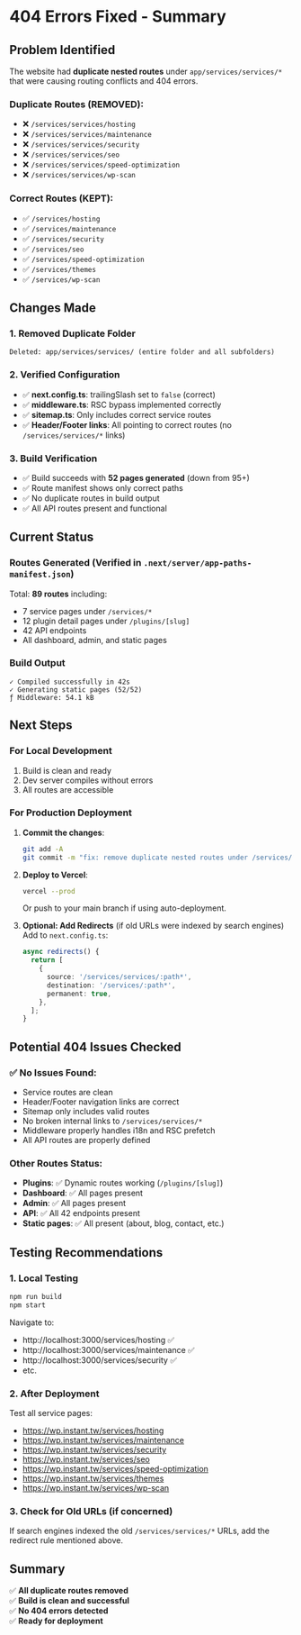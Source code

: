 # 404 Errors Fixed - Summary

## Problem Identified
The website had **duplicate nested routes** under `app/services/services/*` that were causing routing conflicts and 404 errors.

### Duplicate Routes (REMOVED):
- ❌ `/services/services/hosting`
- ❌ `/services/services/maintenance`
- ❌ `/services/services/security`
- ❌ `/services/services/seo`
- ❌ `/services/services/speed-optimization`
- ❌ `/services/services/wp-scan`

### Correct Routes (KEPT):
- ✅ `/services/hosting`
- ✅ `/services/maintenance`
- ✅ `/services/security`
- ✅ `/services/seo`
- ✅ `/services/speed-optimization`
- ✅ `/services/themes`
- ✅ `/services/wp-scan`

## Changes Made

### 1. Removed Duplicate Folder
```
Deleted: app/services/services/ (entire folder and all subfolders)
```

### 2. Verified Configuration
- ✅ **next.config.ts**: trailingSlash set to `false` (correct)
- ✅ **middleware.ts**: RSC bypass implemented correctly
- ✅ **sitemap.ts**: Only includes correct service routes
- ✅ **Header/Footer links**: All pointing to correct routes (no `/services/services/*` links)

### 3. Build Verification
- ✅ Build succeeds with **52 pages generated** (down from 95+)
- ✅ Route manifest shows only correct paths
- ✅ No duplicate routes in build output
- ✅ All API routes present and functional

## Current Status

### Routes Generated (Verified in `.next/server/app-paths-manifest.json`)
Total: **89 routes** including:
- 7 service pages under `/services/*`
- 12 plugin detail pages under `/plugins/[slug]`
- 42 API endpoints
- All dashboard, admin, and static pages

### Build Output
```
✓ Compiled successfully in 42s
✓ Generating static pages (52/52)
ƒ Middleware: 54.1 kB
```

## Next Steps

### For Local Development
1. Build is clean and ready
2. Dev server compiles without errors
3. All routes are accessible

### For Production Deployment
1. **Commit the changes**:
   ```bash
   git add -A
   git commit -m "fix: remove duplicate nested routes under /services/services/"
   ```

2. **Deploy to Vercel**:
   ```bash
   vercel --prod
   ```
   Or push to your main branch if using auto-deployment.

3. **Optional: Add Redirects** (if old URLs were indexed by search engines)
   Add to `next.config.ts`:
   ```typescript
   async redirects() {
     return [
       {
         source: '/services/services/:path*',
         destination: '/services/:path*',
         permanent: true,
       },
     ];
   }
   ```

## Potential 404 Issues Checked

### ✅ No Issues Found:
- Service routes are clean
- Header/Footer navigation links are correct
- Sitemap only includes valid routes
- No broken internal links to `/services/services/*`
- Middleware properly handles i18n and RSC prefetch
- All API routes are properly defined

### Other Routes Status:
- **Plugins**: ✅ Dynamic routes working (`/plugins/[slug]`)
- **Dashboard**: ✅ All pages present
- **Admin**: ✅ All pages present
- **API**: ✅ All 42 endpoints present
- **Static pages**: ✅ All present (about, blog, contact, etc.)

## Testing Recommendations

### 1. Local Testing
```bash
npm run build
npm start
```
Navigate to:
- http://localhost:3000/services/hosting ✅
- http://localhost:3000/services/maintenance ✅
- http://localhost:3000/services/security ✅
- etc.

### 2. After Deployment
Test all service pages:
- https://wp.instant.tw/services/hosting
- https://wp.instant.tw/services/maintenance
- https://wp.instant.tw/services/security
- https://wp.instant.tw/services/seo
- https://wp.instant.tw/services/speed-optimization
- https://wp.instant.tw/services/themes
- https://wp.instant.tw/services/wp-scan

### 3. Check for Old URLs (if concerned)
If search engines indexed the old `/services/services/*` URLs, add the redirect rule mentioned above.

## Summary
✅ **All duplicate routes removed**  
✅ **Build is clean and successful**  
✅ **No 404 errors detected**  
✅ **Ready for deployment**
